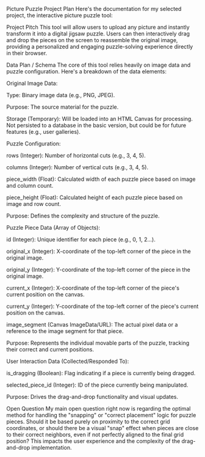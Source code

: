 Picture Puzzle Project Plan
Here's the documentation for my selected project, the interactive picture puzzle tool:

Project Pitch
This tool will allow users to upload any picture and instantly transform it into a digital jigsaw puzzle. Users can then interactively drag and drop the pieces on the screen to reassemble the original image, providing a personalized and engaging puzzle-solving experience directly in their browser.

Data Plan / Schema
The core of this tool relies heavily on image data and puzzle configuration. Here's a breakdown of the data elements:

Original Image Data:

Type: Binary image data (e.g., PNG, JPEG).

Purpose: The source material for the puzzle.

Storage (Temporary): Will be loaded into an HTML Canvas for processing. Not persisted to a database in the basic version, but could be for future features (e.g., user galleries).

Puzzle Configuration:

rows (Integer): Number of horizontal cuts (e.g., 3, 4, 5).

columns (Integer): Number of vertical cuts (e.g., 3, 4, 5).

piece_width (Float): Calculated width of each puzzle piece based on image and column count.

piece_height (Float): Calculated height of each puzzle piece based on image and row count.

Purpose: Defines the complexity and structure of the puzzle.

Puzzle Piece Data (Array of Objects):

id (Integer): Unique identifier for each piece (e.g., 0, 1, 2...).

original_x (Integer): X-coordinate of the top-left corner of the piece in the original image.

original_y (Integer): Y-coordinate of the top-left corner of the piece in the original image.

current_x (Integer): X-coordinate of the top-left corner of the piece's current position on the canvas.

current_y (Integer): Y-coordinate of the top-left corner of the piece's current position on the canvas.

image_segment (Canvas ImageData/URL): The actual pixel data or a reference to the image segment for that piece.

Purpose: Represents the individual movable parts of the puzzle, tracking their correct and current positions.

User Interaction Data (Collected/Responded To):

is_dragging (Boolean): Flag indicating if a piece is currently being dragged.

selected_piece_id (Integer): ID of the piece currently being manipulated.

Purpose: Drives the drag-and-drop functionality and visual updates.

Open Question
My main open question right now is regarding the optimal method for handling the "snapping" or "correct placement" logic for puzzle pieces. Should it be based purely on proximity to the correct grid coordinates, or should there be a visual "snap" effect when pieces are close to their correct neighbors, even if not perfectly aligned to the final grid position? This impacts the user experience and the complexity of the drag-and-drop implementation.
